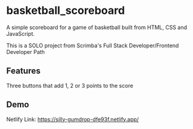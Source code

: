 # basketball_scoreboard
A simple scoreboard for a game of basketball built from
HTML, CSS and JavaScript.

This is a SOLO project from Scrimba's Full Stack Developer/Frontend Developer Path

## Features
Three buttons that add 1, 2 or 3 points to the score

## Demo
Netlify Link: https://silly-gumdrop-dfe93f.netlify.app/
